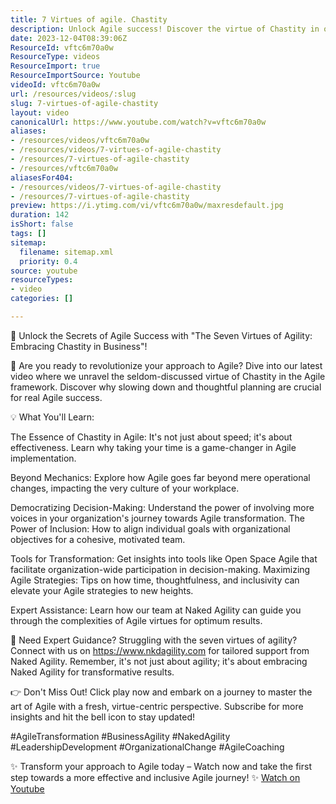 ```yaml
---
title: 7 Virtues of agile. Chastity
description: Unlock Agile success! Discover the virtue of Chastity in our latest video and learn how thoughtful planning transforms your approach to business agility.
date: 2023-12-04T08:39:06Z
ResourceId: vftc6m70a0w
ResourceType: videos
ResourceImport: true
ResourceImportSource: Youtube
videoId: vftc6m70a0w
url: /resources/videos/:slug
slug: 7-virtues-of-agile-chastity
layout: video
canonicalUrl: https://www.youtube.com/watch?v=vftc6m70a0w
aliases:
- /resources/videos/vftc6m70a0w
- /resources/videos/7-virtues-of-agile-chastity
- /resources/7-virtues-of-agile-chastity
- /resources/vftc6m70a0w
aliasesFor404:
- /resources/videos/7-virtues-of-agile-chastity
- /resources/7-virtues-of-agile-chastity
preview: https://i.ytimg.com/vi/vftc6m70a0w/maxresdefault.jpg
duration: 142
isShort: false
tags: []
sitemap:
  filename: sitemap.xml
  priority: 0.4
source: youtube
resourceTypes:
- video
categories: []

---
```

 🚀 Unlock the Secrets of Agile Success with "The Seven Virtues of Agility: Embracing Chastity in Business"!

🌟 Are you ready to revolutionize your approach to Agile? Dive into our latest video where we unravel the seldom-discussed virtue of Chastity in the Agile framework. Discover why slowing down and thoughtful planning are crucial for real Agile success.

💡 What You'll Learn:

The Essence of Chastity in Agile: It's not just about speed; it's about effectiveness. Learn why taking your time is a game-changer in Agile implementation.

Beyond Mechanics: Explore how Agile goes far beyond mere operational changes, impacting the very culture of your workplace.

Democratizing Decision-Making: Understand the power of involving more voices in your organization's journey towards Agile transformation.
The Power of Inclusion: How to align individual goals with organizational objectives for a cohesive, motivated team.

Tools for Transformation: Get insights into tools like Open Space Agile that facilitate organization-wide participation in decision-making.
Maximizing Agile Strategies: Tips on how time, thoughtfulness, and inclusivity can elevate your Agile strategies to new heights.

Expert Assistance: Learn how our team at Naked Agility can guide you through the complexities of Agile virtues for optimum results.

🔗 Need Expert Guidance? Struggling with the seven virtues of agility? Connect with us on https://www.nkdagility.com for tailored support from Naked Agility. Remember, it's not just about agility; it's about embracing Naked Agility for transformative results.

👉 Don't Miss Out! Click play now and embark on a journey to master the art of Agile with a fresh, virtue-centric perspective. Subscribe for more insights and hit the bell icon to stay updated!

#AgileTransformation #BusinessAgility #NakedAgility #LeadershipDevelopment #OrganizationalChange #AgileCoaching

✨ Transform your approach to Agile today – Watch now and take the first step towards a more effective and inclusive Agile journey! ✨ 
 [Watch on Youtube](https://www.youtube.com/watch?v=vftc6m70a0w)
